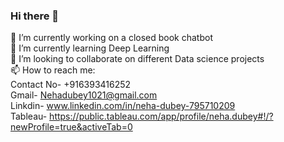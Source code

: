 ### Hi there 👋

<!--
**NehaDubey11/NehaDubey11** is a ✨ _special_ ✨ repository because its `README.md` (this file) appears on your GitHub profile.

Here are some ideas to get you started: 
-->

🔭 I’m currently working on a closed book chatbot<br>
🌱 I’m currently learning Deep Learning<br>
👯 I’m looking to collaborate on different Data science projects<br>
📫 How to reach me:<br>
                Contact No- +916393416252<br>
                Gmail- Nehadubey1021@gmail.com<br>
                Linkdin- www.linkedin.com/in/neha-dubey-795710209<br>
                Tableau- https://public.tableau.com/app/profile/neha.dubey#!/?newProfile=true&activeTab=0<br>
     

